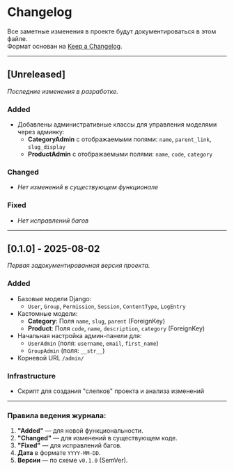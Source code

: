 # Changelog

Все заметные изменения в проекте будут документироваться в этом файле.  
Формат основан на [Keep a Changelog](https://keepachangelog.com/ru/1.0.0/).

---

## [Unreleased]  
*Последние изменения в разработке.*

### Added  
- Добавлены административные классы для управления моделями через админку:  
  - **CategoryAdmin** с отображаемыми полями: `name`, `parent_link`, `slug_display`  
  - **ProductAdmin** с отображаемыми полями: `name`, `code`, `category`  

### Changed  
- *Нет изменений в существующем функционале*  

### Fixed  
- *Нет исправлений багов*  

---

## [0.1.0] - 2025-08-02  
*Первая задокументированная версия проекта.*

### Added  
- Базовые модели Django:  
  - `User`, `Group`, `Permission`, `Session`, `ContentType`, `LogEntry`  
- Кастомные модели:  
  - **Category**: Поля `name`, `slug`, `parent` (ForeignKey)  
  - **Product**: Поля `code`, `name`, `description`, `category` (ForeignKey)  
- Начальная настройка админ-панели для:  
  - `UserAdmin` (поля: `username`, `email`, `first_name`)  
  - `GroupAdmin` (поля: `__str__`)  
- Корневой URL `/admin/`  

### Infrastructure  
- Скрипт для создания "слепков" проекта и анализа изменений  

---

### Правила ведения журнала:  
1. **"Added"** — для новой функциональности.  
2. **"Changed"** — для изменений в существующем коде.  
3. **"Fixed"** — для исправлений багов.  
4. **Дата** в формате `YYYY-MM-DD`.  
5. **Версии** — по схеме `v0.1.0` (SemVer).  

